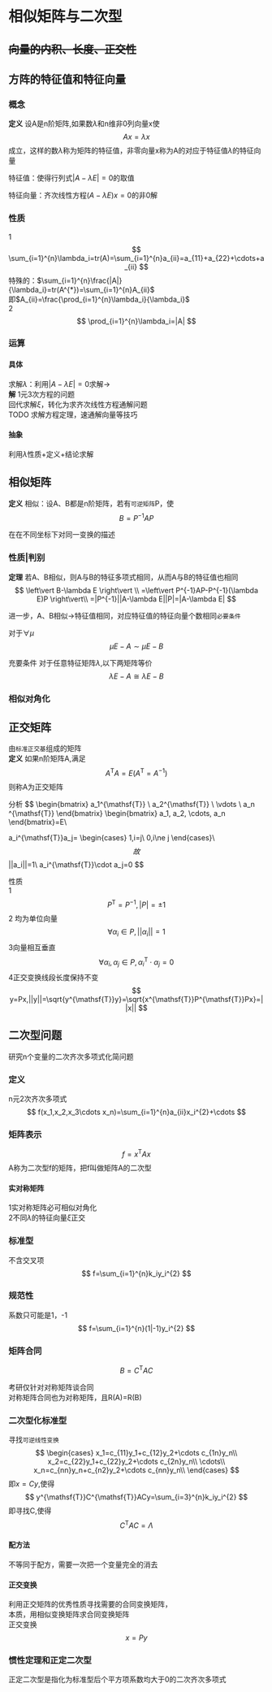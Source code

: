# 相似矩阵与二次型
## ~~向量的内积、长度、正交性~~
## 方阵的特征值和特征向量
### 概念
**定义** 设A是n阶矩阵,如果数$\lambda$和n维非0列向量x使
$$
Ax=\lambda x
$$
成立，这样的数$\lambda$称为矩阵的特征值，非零向量x称为A的对应于特征值$\lambda$的特征向量

特征值：使得行列式$|A-\lambda E|=0$的取值

特征向量：齐次线性方程$(A-\lambda E)x=0$的非0解
### 性质
1
$$
\sum_{i=1}^{n}\lambda_i=tr(A)=\sum_{i=1}^{n}a_{ii}=a_{11}+a_{22}+\cdots+a_{ii}
$$
特殊的：$\sum_{i=1}^{n}\frac{|A|}{\lambda_i}=tr(A^{*})=\sum_{i=1}^{n}A_{ii}$  
即$A_{ii}=\frac{\prod_{i=1}^{n}\lambda_i}{\lambda_i}$  
2
$$
\prod_{i=1}^{n}\lambda_i=|A|
$$
### 运算
#### 具体
求解$\lambda$：利用$|A-\lambda E|=0$求解→  
**解** 1元3次方程的问题  
回代求解$\xi$，转化为求齐次线性方程通解问题  
TODO 求解方程定理，速通解向量等技巧  
#### 抽象
利用$\lambda$性质+定义+结论求解
## 相似矩阵


**定义** 相似：设A、B都是n阶矩阵，若有`可逆矩阵`P，使
$$
B=P^{-1}AP
$$

在在不同坐标下对同一变换的描述
### 性质|判别
**定理** 若A、B相似，则A与B的特征多项式相同，从而A与B的特征值也相同
$$
\left\vert B-\lambda E \right\vert \\
=\left\vert P^{-1}AP-P^{-1}(\lambda E)P \right\vert\\
=|P^{-1}||A-\lambda E||P|=|A-\lambda E|
$$

进一步，A、B相似→特征值相同，对应特征值的特征向量个数相同`必要条件`

对于$\forall \mu$
$$
\mu E-A\sim \mu E-B 
$$

充要条件 对于任意特征矩阵$\lambda$,以下两矩阵等价
$$
\lambda E-A \cong \lambda E -B
$$
### 相似对角化

## 正交矩阵
由`标准正交基`组成的矩阵   
**定义** 如果n阶矩阵A,满足
$$
A^{\mathsf{T}}A=E(A^{\mathsf{T}}=A^{-1})
$$
则称A为正交矩阵  

分析
$$
\begin{bmatrix}
    a_1^{\mathsf{T}} \\ a_2^{\mathsf{T}} \\ \vdots \\ a_n ^{\mathsf{T}}
\end{bmatrix}
\begin{bmatrix} 
    a_1, a_2, \cdots, a_n
\end{bmatrix}=E\\

a_i^{\mathsf{T}}a_j=
\begin{cases}
1,i=j\\
0,i\ne j
\end{cases}\\
$$
故
$$
||a_i||=1\\
a_i^{\mathsf{T}}\cdot a_j=0
$$

性质  
1
$$
P^{\mathsf{T}}=P^{-1},|P|=\pm 1
$$
2 均为单位向量
$$
\forall\alpha_i\in P ,||\alpha_i||=1
$$
3向量相互垂直
$$
\forall\alpha_i,\alpha_j\in P ,\alpha_i^{\mathsf{T}}\cdot\alpha_j=0
$$
4正交变换线段长度保持不变
$$
y=Px,||y||=\sqrt{y^{\mathsf{T}}y}=\sqrt{x^{\mathsf{T}}P^{\mathsf{T}}Px}=||x||
$$
## 二次型问题
研究n个变量的二次齐次多项式化简问题
### 定义
n元2次齐次多项式
$$
f(x_1,x_2,x_3\cdots x_n)=\sum_{i=1}^{n}a_{ii}x_i^{2}+\cdots
$$
### 矩阵表示
$$
f=x^{\mathsf{T}}Ax
$$
A称为二次型f的矩阵，把f叫做矩阵A的二次型
#### 实对称矩阵
1实对称矩阵必可相似对角化  
2不同$\lambda$的特征向量$\xi$正交
### 标准型
不含交叉项
$$
f=\sum_{i=1}^{n}k_iy_i^{2}
$$
### 规范性
系数只可能是1，-1
$$
f=\sum_{i=1}^{n}(1|-1)y_i^{2}
$$
### 矩阵合同
$$
B=C^{\mathsf{T}}AC
$$

考研仅针对对称矩阵谈合同  
对称矩阵合同也为对称矩阵，且R(A)=R(B)
###  二次型化标准型
寻找`可逆线性变换`
$$
\begin{cases}
x_1=c_{11}y_1+c_{12}y_2+\cdots c_{1n}y_n\\
x_2=c_{22}y_1+c_{22}y_2+\cdots c_{2n}y_n\\
\cdots\\
x_n=c_{nn}y_n+c_{n2}y_2+\cdots c_{nn}y_n\\
\end{cases}
$$
即$x=Cy$,使得
$$
y^{\mathsf{T}}C^{\mathsf{T}}ACy=\sum_{i=3}^{n}k_iy_i^{2}
$$
即寻找C,使得
$$
C^{\mathsf{T}}AC=\Lambda
$$
#### 配方法
不等同于配方，需要一次把一个变量完全的消去


#### 正交变换
利用正交矩阵的优秀性质寻找需要的合同变换矩阵，  
本质，用相似变换矩阵求合同变换矩阵  
正交变换
$$
x=Py
$$
### 惯性定理和正定二次型
正定二次型是指化为标准型后个平方项系数均大于0的二次齐次多项式